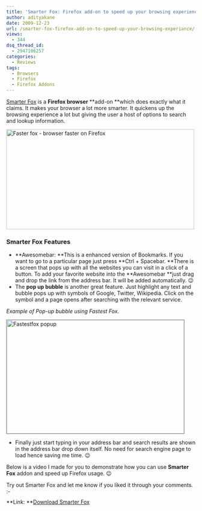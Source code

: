 ```yaml
---
title: 'Smarter Fox: Firefox add-on to speed up your browsing experience'
author: adityakane
date: 2009-12-23
url: /smarter-fox-firefox-add-on-to-speed-up-your-browsing-experiance/
views:
  - 344
dsq_thread_id:
  - 2947106257
categories:
  - Reviews
tags:
  - Browsers
  - Firefox
  - Firefox Addons
---
```

<a href="http://smarterfox.com/features/" onclick="_gaq.push(['_trackEvent', 'outbound-article', 'http://smarterfox.com/features/', 'Smarter Fox']);" >Smarter Fox</a> is a **Firefox browser** **add-on **which does exactly what it claims. It makes your browser a lot more smarter. It quickens up the browsing experience a lot but giving the user a host of options to search and lookup information.

<img class="alignnone size-full wp-image-18113" title="Faster fox - browser faster on Firefox" src="http://cdn.devilsworkshop.org/files/2009/12/faster_fox_browser_fast.png" alt="Faster fox - browser faster on Firefox" width="500" height="266" />

### Smarter Fox Features

  * **Awesomebar: **This is a enhanced version of Bookmarks. If you want to go to a particular page just press **Ctrl + Spacebar. **There is a screen that pops up with all the websites you can visit in a click of a button. To add your favorite website into the **Awesomebar **just drag and drop the link from the address bar. It will be added automatically. 😉
  * The **pop up bubble** is another great feature. Just highlight any text and bubble pops up with symbols of Google, Twitter, Wikipedia. Click on the symbol and a page opens after searching with the relevant service.

*Example of Pop-up bubble using Fastest Fox.*

<img class="alignnone size-full wp-image-18115" style="border: 1px solid grey" title="Fastestfox popup" src="http://cdn.devilsworkshop.org/files/2009/12/faster_fox_popup.png" alt="Fastestfox popup" width="472" height="302" />

  * Finally just start typing in your address bar and search results are shown in the address bar drop down itself. No need for search engine page to load hence saving me time. 😉

Below is a video I made for you to demonstrate how you can use **Smarter Fox** addon and speed up Firefox usage. 😉



Try out Smarter Fox and let me know if you liked it through your comments. <img src="http://devilsworkshop.org/wp-includes/images/smilies/simple-smile.png" alt=":-)" class="wp-smiley" style="height: 1em; max-height: 1em;" />

**Link: **<a href="https://addons.mozilla.org/en-US/firefox/addon/9825" onclick="_gaq.push(['_trackEvent', 'outbound-article', 'https://addons.mozilla.org/en-US/firefox/addon/9825', 'Download Smarter Fox']);" >Download Smarter Fox</a>
